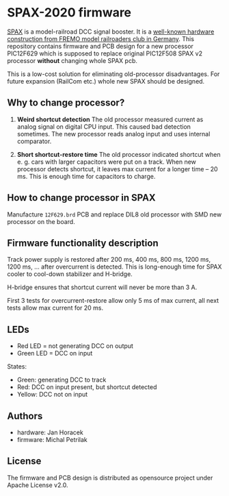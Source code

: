 # SPAX-2020 firmware

[SPAX](http://fremodcc.sourceforge.net/booster/spaxbooster/index.html)
is a model-railroad DCC signal booster. It is a [well-known hardware
construction from FREMO model railroaders club in
Germany](http://fremodcc.sourceforge.net/booster/spaxbooster/index.html).
This repository contains firmware and PCB design for a new
processor PIC12F629 which is supposed to replace original PIC12F508 SPAX v2
processor **without** changing whole SPAX pcb.

This is a low-cost solution for eliminating old-processor disadvantages.
For future expansion (RailCom etc.) whole new SPAX should be designed.

## Why to change processor?

1. **Weird shortcut detection**
   The old processor measured current as analog signal on digital CPU input.
   This caused bad detection sometimes. The new processor reads analog input
   and uses internal comparator.

2. **Short shortcut-restore time**
   The old processor indicated shortcut when e. g. cars with larger capacitors
   were put on a track. When new processor detects shortcut, it leaves max
   current for a longer time – 20 ms. This is enough time for capacitors to
   charge.

## How to change processor in SPAX

Manufacture `12F629.brd` PCB and replace DIL8 old processor with SMD new
processor on the board.

## Firmware functionality description

Track power supply is restored after 200 ms, 400 ms, 800 ms, 1200 ms, 1200 ms,
...  after overcurrent is detected. This is long-enough time for SPAX cooler to
cool-down stabilizer and H-bridge.

H-bridge ensures that shortcut current will never be more than 3 A.

First 3 tests for overcurrent-restore allow only 5 ms of max current, all next
tests allow max current for 20 ms.

## LEDs

* Red LED = not generating DCC on output
* Green LED = DCC on input

States:

* Green: generating DCC to track
* Red: DCC on input present, but shortcut detected
* Yellow: DCC not on input

## Authors

 * hardware: Jan Horacek
 * firmware: Michal Petrilak

## License

The firmware and PCB design is distributed as opensource project under
Apache License v2.0.
